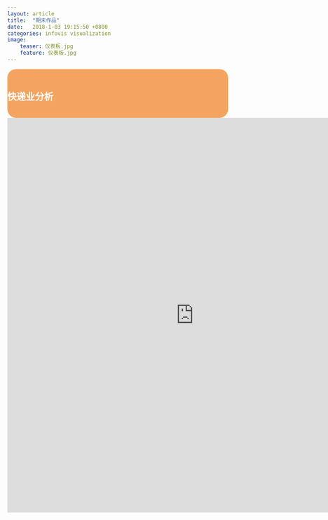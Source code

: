 ```yaml
---
layout: article
title:  "期末作品"
date:   2018-1-03 19:15:50 +0800
categories: infovis visualization
image:		
    teaser: 仪表板.jpg		
    feature: 仪表板.jpg
---
```

<div style="background: #F4A460; color:white;border-radius:20px">
    <h2>快递业分析</h2>  
</div>
<iframe src="https://public.tableau.com/views/_18102/1_1?:embed=y&:display_count=yes/Dashboard1?:showVizHome=no&:embed=truehttps://public.tableau.com/shared/DJPSG6CX9?:display_count=yes" width="850px" height="900px" frameborder="0"></iframe>
